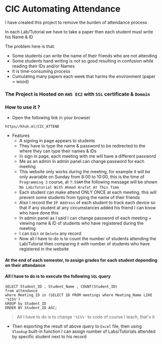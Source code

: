 # CIC Automating Attendance


I have created this project to remove the burden of attendance process

In each Lab/Tutorial we have to take a paper then each student must write his Name & ID

The problem here is that:
 - Some students can write the name of their friends who are not attending 
 - Some students hand writing is not so good resulting in confusion while reading their IDs and/or Names
 - It is time-consuming process
 - Cumulating many papers each week that harms the environment (paper = wood)

### The Project is Hosted on `AWS EC2` with `SSL` certificate & `Domain`

### How to use it ?
- Open the following link in your browser
````
https//khuh.ml/CIC_ATTEND
````

- Features
  - A signing in page appears to students
  - They have to type the name & password to be redirected to the where they can type their names & IDs
  - In sign in page, each meeting with me will have a different password
  - Me as an admin in admin panel can change password for each meeting
  - This website only works during the meeting, for example it will be only avariable on Sunday from 8:00 to 10:00, this  is the time of ``Programming 3`` course, at `7:59AM` the following message will be shown
  ``No Lab/Tutorial With Ahmed Arafat At This Time``
  - Each student can make attend ONLY ONCE at each meeting, this will prevent some students from typing the name of their friends
  - Also I record the `IP Address` of each student to track each device so that if any student at any circumstances added his friend I can know who have done this
  - In admin panel as I said I can change password of each meeting + viewing name & ID of students who have registered during the meeting
  - I can `Edit` or `Delete` any record
  - Now all I have to do is to count the number of students attending the Lab/Tutorial then comparing it with number of students who have registered in the website

#### At the end of each semester, to assign grades for each student depending on their attendance
#### All I have to do is to execute the following `SQL` query
````
SELECT Student_ID , Student_Name , COUNT(Student_ID) 
from attendance 
where Meeting_ID in (SELECT ID FROM meetings where Meeting_Name LIKE '%IS%') 
GROUP by Student_ID 
ORDER BY Student_ID ASC;
````
> All I have to do is to change `'%IS%'` to code of course I teach, that's it

- Then exporting the result of above query to `Excel` file, then using `Vlookup` built-in function I can assign number of Labs/Tutorials attended by specific student next to his record 
